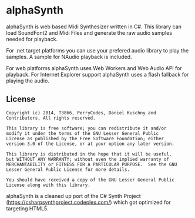 # alphaSynth

alphaSynth is web based Midi Synthesizer written in C#. This library can load SoundFont2 and Midi Files and generate the raw audio samples needed for playback. 

For .net target platforms you can use your prefered audio library to play the samples. A sample for NAudio playback is included.

For web platforms alphaSynth uses Web Workers and Web Audio API for playback. For Internet Explorer support alphaSynth uses a flash fallback for playing the audio. 


## License

    Copyright (c) 2014, T3866, PerryCodes, Daniel Kuschny and Contributors, All rights reserved.

    This library is free software; you can redistribute it and/or
    modify it under the terms of the GNU Lesser General Public
    License as published by the Free Software Foundation; either
    version 3.0 of the License, or at your option any later version.

    This library is distributed in the hope that it will be useful,
    but WITHOUT ANY WARRANTY; without even the implied warranty of
    MERCHANTABILITY or FITNESS FOR A PARTICULAR PURPOSE.  See the GNU
    Lesser General Public License for more details.

    You should have received a copy of the GNU Lesser General Public
    License along with this library.

alphaSynth is a cleaned up port of the C# Synth Project (https://csharpsynthproject.codeplex.com/) which got optimized for targeting HTML5. 